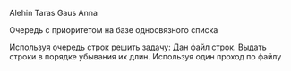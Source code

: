 Alehin Taras
Gaus Anna

Очередь с приоритетом на базе односвязного списка


Используя очередь строк решить задачу:
Дан файл строк. Выдать строки в порядке убывания их длин. Используя один проход по файлу

